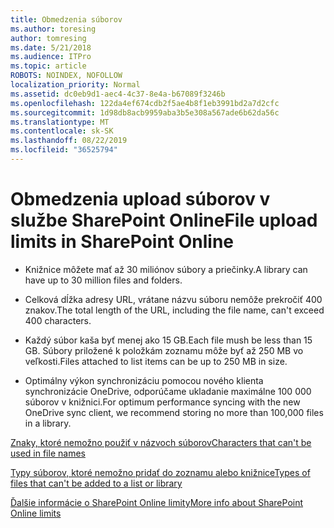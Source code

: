 ```yaml
---
title: Obmedzenia súborov
ms.author: toresing
author: tomresing
ms.date: 5/21/2018
ms.audience: ITPro
ms.topic: article
ROBOTS: NOINDEX, NOFOLLOW
localization_priority: Normal
ms.assetid: dc0eb9d1-aec4-4c37-8e4a-b67089f3246b
ms.openlocfilehash: 122da4ef674cdb2f5ae4b8f1eb3991bd2a7d2cfc
ms.sourcegitcommit: 1d98db8acb9959aba3b5e308a567ade6b62da56c
ms.translationtype: MT
ms.contentlocale: sk-SK
ms.lasthandoff: 08/22/2019
ms.locfileid: "36525794"
---
```

# <a name="file-upload-limits-in-sharepoint-online"></a><span data-ttu-id="c56d9-102">Obmedzenia upload súborov v službe SharePoint Online</span><span class="sxs-lookup"><span data-stu-id="c56d9-102">File upload limits in SharePoint Online</span></span>

- <span data-ttu-id="c56d9-103">Knižnice môžete mať až 30 miliónov súbory a priečinky.</span><span class="sxs-lookup"><span data-stu-id="c56d9-103">A library can have up to 30 million files and folders.</span></span>
    
- <span data-ttu-id="c56d9-104">Celková dĺžka adresy URL, vrátane názvu súboru nemôže prekročiť 400 znakov.</span><span class="sxs-lookup"><span data-stu-id="c56d9-104">The total length of the URL, including the file name, can't exceed 400 characters.</span></span>
    
- <span data-ttu-id="c56d9-105">Každý súbor kaša byť menej ako 15 GB.</span><span class="sxs-lookup"><span data-stu-id="c56d9-105">Each file mush be less than 15 GB.</span></span> <span data-ttu-id="c56d9-106">Súbory priložené k položkám zoznamu môže byť až 250 MB vo veľkosti.</span><span class="sxs-lookup"><span data-stu-id="c56d9-106">Files attached to list items can be up to 250 MB in size.</span></span>
    
- <span data-ttu-id="c56d9-107">Optimálny výkon synchronizáciu pomocou nového klienta synchronizácie OneDrive, odporúčame ukladanie maximálne 100 000 súborov v knižnici.</span><span class="sxs-lookup"><span data-stu-id="c56d9-107">For optimum performance syncing with the new OneDrive sync client, we recommend storing no more than 100,000 files in a library.</span></span> 
    
[<span data-ttu-id="c56d9-108">Znaky, ktoré nemožno použiť v názvoch súborov</span><span class="sxs-lookup"><span data-stu-id="c56d9-108">Characters that can't be used in file names</span></span>](https://go.microsoft.com/fwlink/?linkid=866430)
  
[<span data-ttu-id="c56d9-109">Typy súborov, ktoré nemožno pridať do zoznamu alebo knižnice</span><span class="sxs-lookup"><span data-stu-id="c56d9-109">Types of files that can't be added to a list or library</span></span>](https://go.microsoft.com/fwlink/?linkid=273757)
  
[<span data-ttu-id="c56d9-110">Ďalšie informácie o SharePoint Online limity</span><span class="sxs-lookup"><span data-stu-id="c56d9-110">More info about SharePoint Online limits</span></span>](https://go.microsoft.com/fwlink/?linkid=271273)
  

